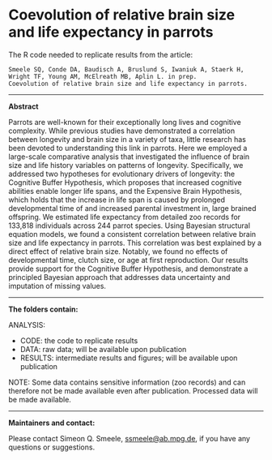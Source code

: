 # Coevolution of relative brain size and life expectancy in parrots

The R code needed to replicate results from the article:

```
Smeele SQ, Conde DA, Baudisch A, Bruslund S, Iwaniuk A, Staerk H, Wright TF, Young AM, McElreath MB, Aplin L. in prep. 
Coevolution of relative brain size and life expectancy in parrots.
```

------------------------------------------------

**Abstract**

Parrots are well-known for their exceptionally long lives and cognitive complexity. While previous studies have demonstrated a correlation between longevity and brain size in a variety of taxa, little research has been devoted to understanding this link in parrots. Here we employed a large-scale comparative analysis that investigated the influence of brain size and life history variables on patterns of longevity. Specifically, we addressed two hypotheses for evolutionary drivers of longevity: the Cognitive Buffer Hypothesis, which proposes that increased cognitive abilities enable longer life spans, and the Expensive Brain Hypothesis, which holds that the increase in life span is caused by prolonged developmental time of and increased parental investment in, large brained offspring. We estimated life expectancy from detailed zoo records for 133,818 individuals across 244 parrot species. Using Bayesian structural equation models, we found a consistent correlation between relative brain size and life expectancy in parrots. This correlation was best explained by a direct effect of relative brain size. Notably, we found no effects of developmental time, clutch size, or age at first reproduction. Our results provide support for the Cognitive Buffer Hypothesis, and demonstrate a principled Bayesian approach that addresses data uncertainty and imputation of missing values.   


------------------------------------------------

**The folders contain:**

ANALYSIS:
  - CODE: the code to replicate results
  - DATA: raw data; will be available upon publication
  - RESULTS: intermediate results and figures; will be available upon publication

NOTE: Some data contains sensitive information (zoo records) and can therefore not be made available even after publication. Processed data will be made available.

------------------------------------------------

**Maintainers and contact:**

Please contact Simeon Q. Smeele, <ssmeele@ab.mpg.de>, if you have any questions or suggestions. 




